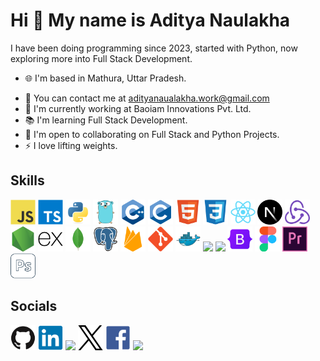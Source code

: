 # Hi 👋 My name is Aditya Naulakha

I have been doing programming since 2023, started with Python, now exploring more into Full Stack Development.

- 🌐 I'm based in Mathura, Uttar Pradesh.
<!--- - 🖥️ See my portfolio at [Professional Space](https://your-portfolio-link.com) --->
- 📧 You can contact me at [adityanaualakha.work@gmail.com](mailto:adityanaualakha.work@gmail.com)
- 🚀 I'm currently working at Baoiam Innovations Pvt. Ltd.
- 📚 I'm learning Full Stack Development.
- 🤝 I'm open to collaborating on Full Stack and Python Projects.
- ⚡ I love lifting weights.

## Skills

<a href="https://developer.mozilla.org/en-US/docs/Web/JavaScript"><img src="https://raw.githubusercontent.com/devicons/devicon/master/icons/javascript/javascript-original.svg" height="40"></a>
<a href="https://www.typescriptlang.org/"><img src="https://raw.githubusercontent.com/devicons/devicon/master/icons/typescript/typescript-original.svg" height="40"></a>
<a href="https://www.python.org/"><img src="https://raw.githubusercontent.com/devicons/devicon/master/icons/python/python-original.svg" height="40"></a>
<a href="https://golang.org/"><img src="https://raw.githubusercontent.com/devicons/devicon/master/icons/go/go-original.svg" height="40"></a>
<a href="https://isocpp.org/"><img src="https://raw.githubusercontent.com/devicons/devicon/master/icons/cplusplus/cplusplus-original.svg" height="40"></a>
<a href="https://en.wikipedia.org/wiki/C_(programming_language)"><img src="https://raw.githubusercontent.com/devicons/devicon/master/icons/c/c-original.svg" height="40"></a>
<a href="https://developer.mozilla.org/en-US/docs/Web/HTML"><img src="https://raw.githubusercontent.com/devicons/devicon/master/icons/html5/html5-original.svg" height="40"></a>
<a href="https://developer.mozilla.org/en-US/docs/Web/CSS"><img src="https://raw.githubusercontent.com/devicons/devicon/master/icons/css3/css3-original.svg" height="40"></a>
<a href="https://reactjs.org/"><img src="https://raw.githubusercontent.com/devicons/devicon/master/icons/react/react-original.svg" height="40"></a>
<a href="https://nextjs.org/"><img src="https://raw.githubusercontent.com/devicons/devicon/master/icons/nextjs/nextjs-original.svg" height="40"></a>
<a href="https://redux.js.org/"><img src="https://raw.githubusercontent.com/devicons/devicon/master/icons/redux/redux-original.svg" height="40"></a>
<a href="https://nodejs.org/"><img src="https://raw.githubusercontent.com/devicons/devicon/master/icons/nodejs/nodejs-original.svg" height="40"></a>
<a href="https://expressjs.com/"><img src="https://raw.githubusercontent.com/devicons/devicon/master/icons/express/express-original.svg" height="40"></a>
<a href="https://www.mongodb.com/"><img src="https://raw.githubusercontent.com/devicons/devicon/master/icons/mongodb/mongodb-original.svg" height="40"></a>
<a href="https://www.postgresql.org/"><img src="https://raw.githubusercontent.com/devicons/devicon/master/icons/postgresql/postgresql-original.svg" height="40"></a>
<a href="https://firebase.google.com/"><img src="https://raw.githubusercontent.com/devicons/devicon/master/icons/firebase/firebase-plain.svg" height="40"></a>
<a href="https://git-scm.com/"><img src="https://raw.githubusercontent.com/devicons/devicon/master/icons/git/git-original.svg" height="40"></a>
<a href="https://www.docker.com/"><img src="https://raw.githubusercontent.com/devicons/devicon/master/icons/docker/docker-original.svg" height="40"></a>
<a href="https://aws.amazon.com/"><img src="https://upload.wikimedia.org/wikipedia/commons/9/93/Amazon_Web_Services_Logo.svg" height="40"></a>
<a href="https://tailwindcss.com/"><img src="https://upload.wikimedia.org/wikipedia/commons/d/d5/Tailwind_CSS_Logo.svg" height="40"></a>
<a href="https://getbootstrap.com/"><img src="https://raw.githubusercontent.com/devicons/devicon/master/icons/bootstrap/bootstrap-original.svg" height="40"></a>
<a href="https://www.figma.com/"><img src="https://raw.githubusercontent.com/devicons/devicon/master/icons/figma/figma-original.svg" height="40"></a>
<a href="https://www.adobe.com/products/premiere.html"><img src="https://raw.githubusercontent.com/devicons/devicon/master/icons/premierepro/premierepro-original.svg" height="40"></a>
<a href="https://www.adobe.com/products/photoshop.html"><img src="https://raw.githubusercontent.com/devicons/devicon/master/icons/photoshop/photoshop-line.svg" height="40"></a>

## Socials

<a href="https://github.com/your-github-profile"><img src="https://raw.githubusercontent.com/devicons/devicon/master/icons/github/github-original.svg" height="40"></a>
<a href="https://linkedin.com/in/your-linkedin-profile"><img src="https://raw.githubusercontent.com/devicons/devicon/master/icons/linkedin/linkedin-original.svg" height="40"></a>
<a href="https://instagram.com/your-instagram-profile"><img src="https://raw.githubusercontent.com/devicons/devicon/master/icons/instagram/instagram-original.svg" height="40"></a>
<a href="https://twitter.com/your-twitter-profile"><img src="https://raw.githubusercontent.com/devicons/devicon/master/icons/twitter/twitter-original.svg" height="40"></a>
<a href="https://facebook.com/your-facebook-profile"><img src="https://raw.githubusercontent.com/devicons/devicon/master/icons/facebook/facebook-original.svg" height="40"></a>
<a href="https://youtube.com/your-youtube-profile"><img src="https://upload.wikimedia.org/wikipedia/commons/4/42/YouTube_icon_%282013-2017%29.png" height="40"></a>
